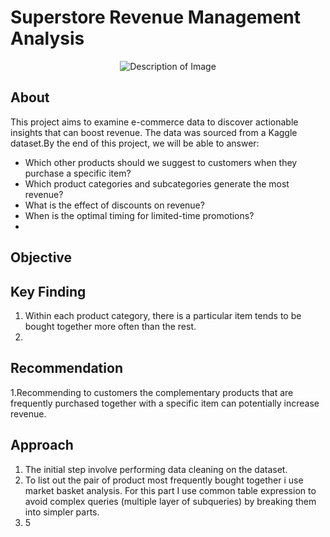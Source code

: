 # Superstore Revenue Management Analysis

<div align="center">
  <img src="[https://github.com/shanurwan/Superstore-Analysis/blob/main/images/intro.jpg]" alt="Description of Image" />
</div>

## About
This project aims to examine e-commerce data to discover actionable insights that can boost revenue. The data was sourced from a Kaggle dataset.By the end of this project, we will be able to answer:
- Which other products should we suggest to customers when they purchase a specific item?
- Which product categories and subcategories generate the most revenue?
- What is the effect of discounts on revenue?
- When is the optimal timing for limited-time promotions?
- 
## Objective

## Key Finding
1. Within each product category, there is a particular item tends to be bought together more often than the rest.
2.

## Recommendation
1.Recommending to customers the complementary products that are frequently purchased together with a specific item can potentially increase revenue.


## Approach
1. The initial step involve performing data cleaning on the dataset.
2. To list out the pair of product most frequently bought together i use market basket analysis. For this part I use common table expression to avoid complex queries (multiple layer of subqueries) by breaking them into simpler parts.
3. 5

 
